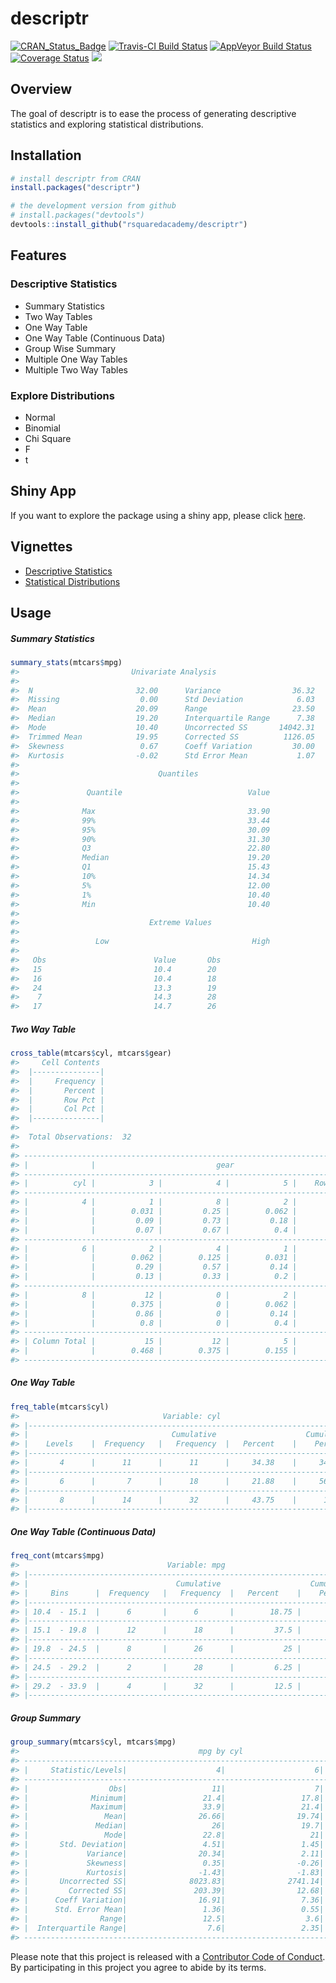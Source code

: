 
<!-- README.md is generated from README.Rmd. Please edit that file -->
descriptr
=========

[![CRAN\_Status\_Badge](http://www.r-pkg.org/badges/version/descriptr)](https://cran.r-project.org/package=descriptr) [![Travis-CI Build Status](https://travis-ci.org/rsquaredacademy/descriptr.svg?branch=master)](https://travis-ci.org/rsquaredacademy/descriptr) [![AppVeyor Build Status](https://ci.appveyor.com/api/projects/status/github/rsquaredacademy/descriptr?branch=master&svg=true)](https://ci.appveyor.com/project/rsquaredacademy/descriptr) [![Coverage Status](https://img.shields.io/codecov/c/github/rsquaredacademy/descriptr/master.svg)](https://codecov.io/github/rsquaredacademy/descriptr?branch=master) [![](https://cranlogs.r-pkg.org/badges/grand-total/descriptr)](https://cran.r-project.org/package=descriptr)

Overview
--------

The goal of descriptr is to ease the process of generating descriptive statistics and exploring statistical distributions.

Installation
------------

``` r
# install descriptr from CRAN
install.packages("descriptr")

# the development version from github
# install.packages("devtools")
devtools::install_github("rsquaredacademy/descriptr")
```

Features
--------

### Descriptive Statistics

-   Summary Statistics
-   Two Way Tables
-   One Way Table
-   One Way Table (Continuous Data)
-   Group Wise Summary
-   Multiple One Way Tables
-   Multiple Two Way Tables

### Explore Distributions

-   Normal
-   Binomial
-   Chi Square
-   F
-   t

Shiny App
---------

If you want to explore the package using a shiny app, please click [here](http://rsquaredlabs.com:3838/explorer/).

Vignettes
---------

-   [Descriptive Statistics](http://www.rsquaredacademy.com/descriptr/articles/descriptive-stats.html)
-   [Statistical Distributions](http://www.rsquaredacademy.com/descriptr/articles/distributions.html)

Usage
-----

##### Summary Statistics

``` r
summary_stats(mtcars$mpg)
#>                         Univariate Analysis                          
#> 
#>  N                       32.00      Variance                36.32 
#>  Missing                  0.00      Std Deviation            6.03 
#>  Mean                    20.09      Range                   23.50 
#>  Median                  19.20      Interquartile Range      7.38 
#>  Mode                    10.40      Uncorrected SS       14042.31 
#>  Trimmed Mean            19.95      Corrected SS          1126.05 
#>  Skewness                 0.67      Coeff Variation         30.00 
#>  Kurtosis                -0.02      Std Error Mean           1.07 
#> 
#>                               Quantiles                               
#> 
#>               Quantile                            Value                
#> 
#>              Max                                  33.90                
#>              99%                                  33.44                
#>              95%                                  30.09                
#>              90%                                  31.30                
#>              Q3                                   22.80                
#>              Median                               19.20                
#>              Q1                                   15.43                
#>              10%                                  14.34                
#>              5%                                   12.00                
#>              1%                                   10.40                
#>              Min                                  10.40                
#> 
#>                             Extreme Values                            
#> 
#>                 Low                                High                
#> 
#>   Obs                        Value       Obs                        Value 
#>   15                         10.4        20                         33.9  
#>   16                         10.4        18                         32.4  
#>   24                         13.3        19                         30.4  
#>    7                         14.3        28                         30.4  
#>   17                         14.7        26                         27.3
```

##### Two Way Table

``` r
cross_table(mtcars$cyl, mtcars$gear)
#>     Cell Contents
#>  |---------------|
#>  |     Frequency |
#>  |       Percent |
#>  |       Row Pct |
#>  |       Col Pct |
#>  |---------------|
#> 
#>  Total Observations:  32 
#> 
#> ----------------------------------------------------------------------------
#> |              |                           gear                            |
#> ----------------------------------------------------------------------------
#> |          cyl |            3 |            4 |            5 |    Row Total |
#> ----------------------------------------------------------------------------
#> |            4 |            1 |            8 |            2 |           11 |
#> |              |        0.031 |         0.25 |        0.062 |              |
#> |              |         0.09 |         0.73 |         0.18 |         0.34 |
#> |              |         0.07 |         0.67 |          0.4 |              |
#> ----------------------------------------------------------------------------
#> |            6 |            2 |            4 |            1 |            7 |
#> |              |        0.062 |        0.125 |        0.031 |              |
#> |              |         0.29 |         0.57 |         0.14 |         0.22 |
#> |              |         0.13 |         0.33 |          0.2 |              |
#> ----------------------------------------------------------------------------
#> |            8 |           12 |            0 |            2 |           14 |
#> |              |        0.375 |            0 |        0.062 |              |
#> |              |         0.86 |            0 |         0.14 |         0.44 |
#> |              |          0.8 |            0 |          0.4 |              |
#> ----------------------------------------------------------------------------
#> | Column Total |           15 |           12 |            5 |           32 |
#> |              |        0.468 |        0.375 |        0.155 |              |
#> ----------------------------------------------------------------------------
```

##### One Way Table

``` r
freq_table(mtcars$cyl)
#>                                Variable: cyl                                 
#> |--------------------------------------------------------------------------|
#> |                                Cumulative                    Cumulative  |
#> |    Levels    |  Frequency   |   Frequency  |   Percent    |    Percent   |
#> |--------------------------------------------------------------------------|
#> |       4      |      11      |      11      |     34.38    |     34.38    |
#> |--------------------------------------------------------------------------|
#> |       6      |       7      |      18      |     21.88    |     56.25    |
#> |--------------------------------------------------------------------------|
#> |       8      |      14      |      32      |     43.75    |      100     |
#> |--------------------------------------------------------------------------|
```

##### One Way Table (Continuous Data)

``` r
freq_cont(mtcars$mpg)
#>                                 Variable: mpg                                 
#> |---------------------------------------------------------------------------|
#> |                                 Cumulative                    Cumulative  |
#> |     Bins      |  Frequency   |   Frequency  |   Percent    |    Percent   |
#> |---------------------------------------------------------------------------|
#> | 10.4  - 15.1  |      6       |      6       |        18.75 |        18.75 |
#> |---------------------------------------------------------------------------|
#> | 15.1  - 19.8  |      12      |      18      |         37.5 |        56.25 |
#> |---------------------------------------------------------------------------|
#> | 19.8  - 24.5  |      8       |      26      |           25 |        81.25 |
#> |---------------------------------------------------------------------------|
#> | 24.5  - 29.2  |      2       |      28      |         6.25 |         87.5 |
#> |---------------------------------------------------------------------------|
#> | 29.2  - 33.9  |      4       |      32      |         12.5 |          100 |
#> |---------------------------------------------------------------------------|
```

##### Group Summary

``` r
group_summary(mtcars$cyl, mtcars$mpg)
#>                                        mpg by cyl                                         
#> -----------------------------------------------------------------------------------------
#> |     Statistic/Levels|                    4|                    6|                    8|
#> -----------------------------------------------------------------------------------------
#> |                  Obs|                   11|                    7|                   14|
#> |              Minimum|                 21.4|                 17.8|                 10.4|
#> |              Maximum|                 33.9|                 21.4|                 19.2|
#> |                 Mean|                26.66|                19.74|                 15.1|
#> |               Median|                   26|                 19.7|                 15.2|
#> |                 Mode|                 22.8|                   21|                 10.4|
#> |       Std. Deviation|                 4.51|                 1.45|                 2.56|
#> |             Variance|                20.34|                 2.11|                 6.55|
#> |             Skewness|                 0.35|                -0.26|                -0.46|
#> |             Kurtosis|                -1.43|                -1.83|                 0.33|
#> |       Uncorrected SS|              8023.83|              2741.14|              3277.34|
#> |         Corrected SS|               203.39|                12.68|                 85.2|
#> |      Coeff Variation|                16.91|                 7.36|                16.95|
#> |      Std. Error Mean|                 1.36|                 0.55|                 0.68|
#> |                Range|                 12.5|                  3.6|                  8.8|
#> |  Interquartile Range|                  7.6|                 2.35|                 1.85|
#> -----------------------------------------------------------------------------------------
```

Please note that this project is released with a [Contributor Code of Conduct](CONDUCT.md). By participating in this project you agree to abide by its terms.
